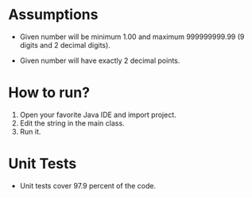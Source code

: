 # Assumptions

- Given number will be minimum 1.00 and maximum 999999999.99 (9 digits and 2 decimal digits).

- Given number will have exactly 2 decimal points.

# How to run?

1. Open your favorite Java IDE and import project.
2. Edit the string in the main class.
3. Run it.

# Unit Tests
- Unit tests cover 97.9 percent of the code.
